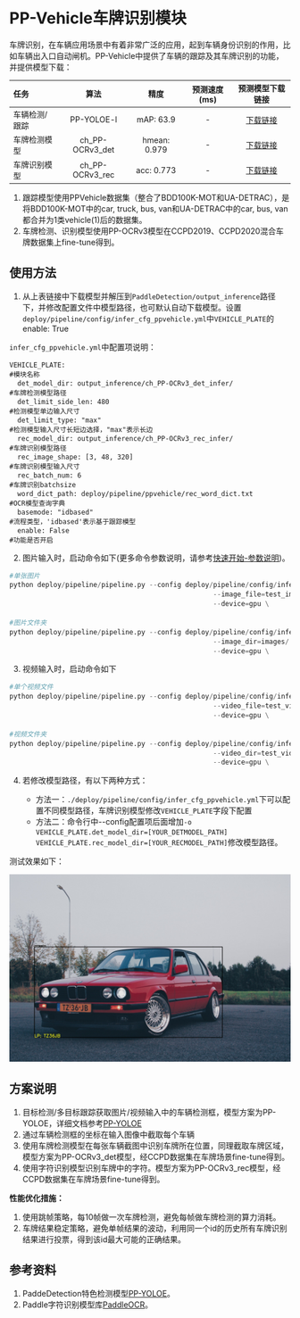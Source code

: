 
# PP-Vehicle车牌识别模块

车牌识别，在车辆应用场景中有着非常广泛的应用，起到车辆身份识别的作用，比如车辆出入口自动闸机。PP-Vehicle中提供了车辆的跟踪及其车牌识别的功能，并提供模型下载：

| 任务                 | 算法 | 精度 | 预测速度(ms) |预测模型下载链接                                                                               |
|:---------------------|:---------:|:------:|:------:| :---------------------------------------------------------------------------------: |
| 车辆检测/跟踪 |  PP-YOLOE-l | mAP: 63.9 | - |[下载链接](https://bj.bcebos.com/v1/paddledet/models/pipeline/mot_ppyoloe_l_36e_ppvehicle.zip) |
| 车牌检测模型    |  ch_PP-OCRv3_det  |  hmean: 0.979  | - | [下载链接](https://bj.bcebos.com/v1/paddledet/models/pipeline/ch_PP-OCRv3_det_infer.tar.gz) |
| 车牌识别模型    |  ch_PP-OCRv3_rec  |  acc: 0.773  | - | [下载链接](https://bj.bcebos.com/v1/paddledet/models/pipeline/ch_PP-OCRv3_rec_infer.tar.gz) |
1. 跟踪模型使用PPVehicle数据集（整合了BDD100K-MOT和UA-DETRAC），是将BDD100K-MOT中的car, truck, bus, van和UA-DETRAC中的car, bus, van都合并为1类vehicle(1)后的数据集。
2. 车牌检测、识别模型使用PP-OCRv3模型在CCPD2019、CCPD2020混合车牌数据集上fine-tune得到。

## 使用方法

1. 从上表链接中下载模型并解压到```PaddleDetection/output_inference```路径下，并修改配置文件中模型路径，也可默认自动下载模型。设置```deploy/pipeline/config/infer_cfg_ppvehicle.yml```中`VEHICLE_PLATE`的enable: True

`infer_cfg_ppvehicle.yml`中配置项说明：
```
VEHICLE_PLATE:                                                            #模块名称
  det_model_dir: output_inference/ch_PP-OCRv3_det_infer/                  #车牌检测模型路径
  det_limit_side_len: 480                                                 #检测模型单边输入尺寸
  det_limit_type: "max"                                                   #检测模型输入尺寸长短边选择，"max"表示长边
  rec_model_dir: output_inference/ch_PP-OCRv3_rec_infer/                  #车牌识别模型路径
  rec_image_shape: [3, 48, 320]                                           #车牌识别模型输入尺寸
  rec_batch_num: 6                                                        #车牌识别batchsize
  word_dict_path: deploy/pipeline/ppvehicle/rec_word_dict.txt             #OCR模型查询字典
  basemode: "idbased"                                                     #流程类型，'idbased'表示基于跟踪模型
  enable: False                                                           #功能是否开启
```

2. 图片输入时，启动命令如下(更多命令参数说明，请参考[快速开始-参数说明](./PPVehicle_QUICK_STARTED.md#41-参数说明))。
```python
#单张图片
python deploy/pipeline/pipeline.py --config deploy/pipeline/config/infer_cfg_ppvehicle.yml \
                                                   --image_file=test_image.jpg \
                                                   --device=gpu \

#图片文件夹
python deploy/pipeline/pipeline.py --config deploy/pipeline/config/infer_cfg_ppvehicle.yml \
                                                   --image_dir=images/ \
                                                   --device=gpu \

```

3. 视频输入时，启动命令如下
```python
#单个视频文件
python deploy/pipeline/pipeline.py --config deploy/pipeline/config/infer_cfg_ppvehicle.yml \
                                                   --video_file=test_video.mp4 \
                                                   --device=gpu \

#视频文件夹
python deploy/pipeline/pipeline.py --config deploy/pipeline/config/infer_cfg_ppvehicle.yml \
                                                   --video_dir=test_videos/ \
                                                   --device=gpu \
```

4. 若修改模型路径，有以下两种方式：

    - 方法一：```./deploy/pipeline/config/infer_cfg_ppvehicle.yml```下可以配置不同模型路径，车牌识别模型修改`VEHICLE_PLATE`字段下配置
    - 方法二：命令行中--config配置项后面增加`-o VEHICLE_PLATE.det_model_dir=[YOUR_DETMODEL_PATH] VEHICLE_PLATE.rec_model_dir=[YOUR_RECMODEL_PATH]`修改模型路径。


测试效果如下：

<div width="1000" align="center">
  <img src="../images/ppvehicleplate.jpg"/>
</div>


## 方案说明

1. 目标检测/多目标跟踪获取图片/视频输入中的车辆检测框，模型方案为PP-YOLOE，详细文档参考[PP-YOLOE](../../../configs/ppyoloe/README_cn.md)
2. 通过车辆检测框的坐标在输入图像中截取每个车辆
3. 使用车牌检测模型在每张车辆截图中识别车牌所在位置，同理截取车牌区域，模型方案为PP-OCRv3_det模型，经CCPD数据集在车牌场景fine-tune得到。
4. 使用字符识别模型识别车牌中的字符。模型方案为PP-OCRv3_rec模型，经CCPD数据集在车牌场景fine-tune得到。

**性能优化措施：**

1. 使用跳帧策略，每10帧做一次车牌检测，避免每帧做车牌检测的算力消耗。
2. 车牌结果稳定策略，避免单帧结果的波动，利用同一个id的历史所有车牌识别结果进行投票，得到该id最大可能的正确结果。

## 参考资料

1. PaddeDetection特色检测模型[PP-YOLOE](../../../../configs/ppyoloe)。
2. Paddle字符识别模型库[PaddleOCR](https://github.com/PaddlePaddle/PaddleOCR)。

